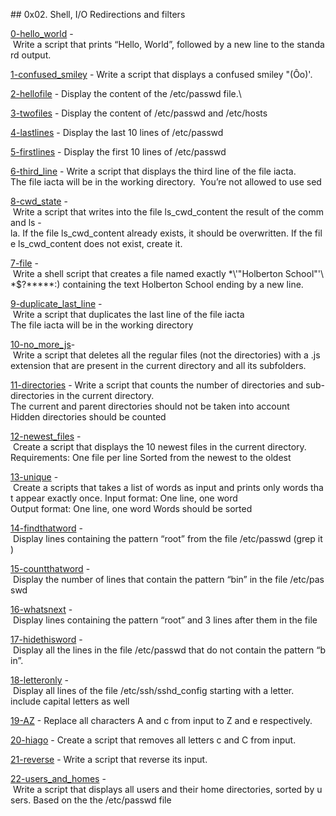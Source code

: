 ## 0x02. Shell, I/O Redirections and filters 
  
 [0-hello_world](./0-hello_world) - Write a script that prints “Hello, World”, followed by a new line to the standard output. 
  
 [1-confused_smiley](./1-confused_smiley) - Write a script that displays a confused smiley "(Ôo)'. 
  
 [2-hellofile](./2-hellofile) - Display the content of the /etc/passwd file.\ 
  
 [3-twofiles](./3-twofiles) - Display the content of /etc/passwd and /etc/hosts 
  
 [4-lastlines](./4-lastlines) - Display the last 10 lines of /etc/passwd 
  
 [5-firstlines](./5-firstlines) - Display the first 10 lines of /etc/passwd 
  
 [6-third_line](./6-third_line) - Write a script that displays the third line of the file iacta. 
 The file iacta will be in the working directory.  
 You’re not allowed to use sed 
  
 [8-cwd_state](./8-cwd_state) - Write a script that writes into the file ls_cwd_content the result of the command ls -la. If the file ls_cwd_content already exists, it should be overwritten. If the file ls_cwd_content does not exist, create it. 
  
 [7-file](./7-file) - Write a shell script that creates a file named exactly \*\\'"Holberton School"\'\\*$\?\*\*\*\*\*:) containing the text Holberton School ending by a new line. 
  
 [9-duplicate_last_line](./9-duplicate_last_line) - Write a script that duplicates the last line of the file iacta 
 The file iacta will be in the working directory 
  
 [10-no_more_js](./10-no_more_js)- Write a script that deletes all the regular files (not the directories) with a .js extension that are present in the current directory and all its subfolders. 
  
 [11-directories](./11-directories) - Write a script that counts the number of directories and sub-directories in the current directory. 
 The current and parent directories should not be taken into account 
 Hidden directories should be counted 
  
 [12-newest_files](./12-newest_files) - Create a script that displays the 10 newest files in the current directory. 
 Requirements: 
 One file per line 
 Sorted from the newest to the oldest 
  
 [13-unique](./13-unique) - Create a scripts that takes a list of words as input and prints only words that appear exactly once. 
 Input format: One line, one word 
 Output format: One line, one word 
 Words should be sorted 
  
 [14-findthatword](./14-findthatword) - Display lines containing the pattern “root” from the file /etc/passwd (grep it) 
  
 [15-countthatword](./15-countthatword) - Display the number of lines that contain the pattern “bin” in the file /etc/passwd 
  
 [16-whatsnext](./16-whatsnext) - Display lines containing the pattern “root” and 3 lines after them in the file  
  
 [17-hidethisword](./17-hidethisword) - Display all the lines in the file /etc/passwd that do not contain the pattern “bin”. 
  
 [18-letteronly](./18-letteronly) - Display all lines of the file /etc/ssh/sshd_config starting with a letter. 
 include capital letters as well 
  
 [19-AZ](./19-AZ) - Replace all characters A and c from input to Z and e respectively. 
  
 [20-hiago](./20-hiago) - Create a script that removes all letters c and C from input. 
  
 [21-reverse](./21-reverse) - Write a script that reverse its input. 
  
 [22-users_and_homes](./22-users_and_homes) - Write a script that displays all users and their home directories, sorted by users. 
 Based on the the /etc/passwd file
